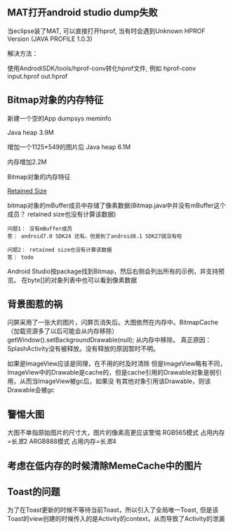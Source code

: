 ## MAT打开android studio dump失败
当eclipse装了MAT, 可以直接打开hprof, 当有时会遇到Unknown HPROF Version (JAVA PROFILE 1.0.3)

 解决方法：

使用AndrodiSDK/tools/hprof-conv转化hprof文件, 例如 hprof-conv input.hprof out.hprof

## Bitmap对象的内存特征
新建一个空的App
dumpsys meminfo

Java heap 3.9M

增加一个1125*549的图片后
Java heap 6.1M

内存增加2.2M  

Bitmap对象的内存特征

[Retained Size](https://yq.aliyun.com/articles/25476)

bitmap对象的mBuffer成员中存储了像素数据(Bitmap.java中并没有mBuffer这个成员？ retained size也没有计算该数据)

    问题1： 没有mBuffer成员
    答： android7.0 SDK24 还有。但是到了android8.1 SDK27就没有啦

    问题2： retained size也没有计算该数据  
    答： todo

Android Studio按package找到Bitmap，然后右侧会列出所有的示例，并支持预览。
在byte[]的对象列表中也可以看到像素数据

## 背景图惹的祸
闪屏采用了一张大的图片，闪屏页消失后。大图依然在内存中。BitmapCache （加载资源多了以后可能会从内存移除）
getWindow().setBackgroundDrawable(null); 
从内存中移除。
真正原因：SplashActivity没有被释放。没有释放的原因暂时不明。


如果是ImageView应该是同理，在不用的时及时清除
但是ImageView略有不同，ImageView中的Drawable是cache的，但是cache引用的Drawable对象是弱引用，从而当ImageView被gc后，如果没
有其他对象引用该Drawable，则该Drawable会被gc

## 警惕大图
大图不单指原始图片的尺寸大，图片的像素高更应该警惕
RGB565模式   占用内存=长*宽*2
ARGB888模式  占用内存=长*宽*4

## 考虑在低内存的时候清除MemeCache中的图片

## Toast的问题
为了在Toast更新的时候不等待当前Toast，所以引入了全局唯一Toast,
但是该Toast的view创建的时候传入的是Activity的context，从而导致了Activity的泄漏

